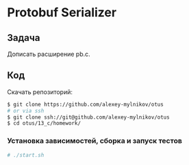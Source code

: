 # Protobuf Serializer
## Задача
Дописать расширение pb.c.
## Код
Скачать репозиторий:
```bash
$ git clone https://github.com/alexey-mylnikov/otus
# or via ssh
$ git clone ssh://git@github.com/alexey-mylnikov/otus
$ cd otus/13_c/homework/
```
### Установка зависимостей, сборка и запуск тестов
```bash
# ./start.sh
```